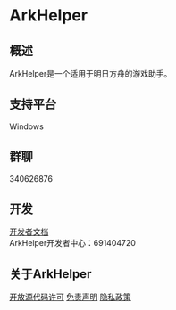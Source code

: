 # ArkHelper
## 概述
ArkHelper是一个适用于明日方舟的游戏助手。

## 支持平台
Windows

## 群聊
340626876

## 开发
[开发者文档](/Doc/Developer/DevelopDocs/ArkHelper%E5%BC%80%E5%8F%91%E8%80%85%E6%96%87%E6%A1%A3.md)  
ArkHelper开发者中心：691404720

## 关于ArkHelper
[开放源代码许可](/Doc/%E5%BC%80%E6%94%BE%E6%BA%90%E4%BB%A3%E7%A0%81%E8%AE%B8%E5%8F%AF.md)
[免责声明](/Doc/EULA.md)
[隐私政策](/Doc/ArkHelper%E9%9A%90%E7%A7%81%E6%94%BF%E7%AD%96.md)

